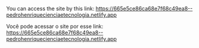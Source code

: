 You can access the site by this link: https://665e5ce86ca68e7f68c49ea8--pedrohenriquecienciaetecnologia.netlify.app

Você pode acessar o site por esse link: https://665e5ce86ca68e7f68c49ea8--pedrohenriquecienciaetecnologia.netlify.app
